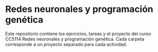 # Redes neuronales y programación genética

Este repositorio contiene los ejercicios, tareas y el proyecto del curso
CC5114 Redes neuronales y programación genética. Cada carpeta
corresponde a un proyecto separado para cada actividad.